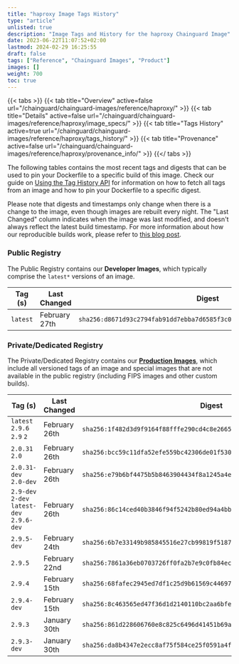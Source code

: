 ```yaml
---
title: "haproxy Image Tags History"
type: "article"
unlisted: true
description: "Image Tags and History for the haproxy Chainguard Image"
date: 2023-06-22T11:07:52+02:00
lastmod: 2024-02-29 16:25:55
draft: false
tags: ["Reference", "Chainguard Images", "Product"]
images: []
weight: 700
toc: true
---
```


{{< tabs >}}
{{< tab title="Overview" active=false url="/chainguard/chainguard-images/reference/haproxy/" >}}
{{< tab title="Details" active=false url="/chainguard/chainguard-images/reference/haproxy/image_specs/" >}}
{{< tab title="Tags History" active=true url="/chainguard/chainguard-images/reference/haproxy/tags_history/" >}}
{{< tab title="Provenance" active=false url="/chainguard/chainguard-images/reference/haproxy/provenance_info/" >}}
{{</ tabs >}}

The following tables contains the most recent tags and digests that can be used to pin your Dockerfile to a specific build of this image. Check our guide on [Using the Tag History API](/chainguard/chainguard-images/using-the-tag-history-api/) for information on how to fetch all tags from an image and how to pin your Dockerfile to a specific digest.

Please note that digests and timestamps only change when there is a change to the image, even though images are rebuilt every night. The "Last Changed" column indicates when the image was last modified, and doesn't always reflect the latest build timestamp. For more information about how our reproducible builds work, please refer to [this blog post](https://www.chainguard.dev/unchained/reproducing-chainguards-reproducible-image-builds).

### Public Registry
The Public Registry contains our **Developer Images**, which typically comprise the `latest*` versions of an image.

| Tag (s)   | Last Changed  | Digest                                                                    |
|-----------|---------------|---------------------------------------------------------------------------|
|  `latest` | February 27th | `sha256:d8671d93c2794fab91dd7ebba7d6585f3c0fd5ed239361ed189ff007a65e1d01` |


### Private/Dedicated Registry
The Private/Dedicated Registry contains our **[Production Images](https://www.chainguard.dev/chainguard-images)**, which include all versioned tags of an image and special images that are not available in the public registry (including FIPS images and other custom builds).

| Tag (s)                                     | Last Changed  | Digest                                                                    |
|---------------------------------------------|---------------|---------------------------------------------------------------------------|
|  `latest` `2.9.6` `2.9` `2`                 | February 26th | `sha256:1f482d3d9f9164f88fffe290cd4c8e266533e40d1906c1a2e348b2be1b0afce9` |
|  `2.0.31` `2.0`                             | February 26th | `sha256:bcc59c11dfa52efe559bc42306de01f530341e986c8d8583170433ac5499df15` |
|  `2.0.31-dev` `2.0-dev`                     | February 26th | `sha256:e79b6bf4475b5b8463904434f8a1245a4eb2645f8253443867f1ede2063988d8` |
|  `2.9-dev` `2-dev` `latest-dev` `2.9.6-dev` | February 26th | `sha256:86c14ced40b3846f94f5242b80ed94a4bb8bfe74f7c6ec374d4aeb63b7a5759d` |
|  `2.9.5-dev`                                | February 24th | `sha256:6b7e33149b985845516e27cb99819f5187cbf52dd733dce6390c5aaa12024c12` |
|  `2.9.5`                                    | February 22nd | `sha256:7861a36eb0703726ff0fa2b7e9c0fb84ece4685fcdac29ee387e6c3e4a7d45a9` |
|  `2.9.4`                                    | February 15th | `sha256:68fafec2945ed7df1c25d9b61569c446977852e5524525d100a486206d5c04ab` |
|  `2.9.4-dev`                                | February 15th | `sha256:8c463565ed47f36d1d2140110bc2aa6bfe01f7c33875e38c15554d2edf6660e4` |
|  `2.9.3`                                    | January 30th  | `sha256:861d228606760e8c825c6496d41451b69ad30e211ce44d15468355f96bccc0c2` |
|  `2.9.3-dev`                                | January 30th  | `sha256:da8b4347e2ecc8af75f584ce25f0591a4f4a09d8d870a36b6c81e1b0fd2677e7` |

